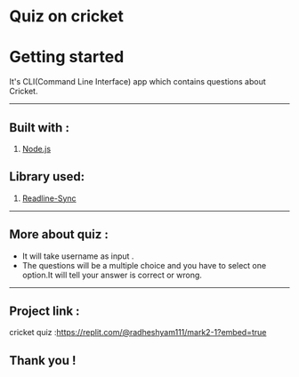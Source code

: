 # Quiz on cricket

# Getting started

It's CLI(Command Line Interface) app which contains questions about Cricket.


****
## Built with :
1. [Node.js](https://nodejs.org/en/)

## Library used:

1. [Readline-Sync](https://www.npmjs.com/package/readline-sync)


********

## More about quiz :
 * It  will take username as input .
  * The questions will be a multiple choice and you have to select one option.It will tell your answer is correct or wrong.

 
*****


## Project link :
 cricket quiz :https://replit.com/@radheshyam111/mark2-1?embed=true

## Thank you !


